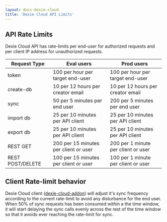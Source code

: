 ```yaml
---
layout: docs-dexie-cloud
title: 'Dexie Cloud API Limits'
---
```


## API Rate Limits

Dexie Cloud API has rate-limits per end-user for authorized requests and per client IP address for unauthorized requests.

| Request Type     | Eval users                            | Prod users                          |
| ---------------- | ------------------------------------- | ----------------------------------- |
| token            | 100 per hour per target end-user      | 100 per hour per target end-user    |
| create-db        | 10 per 12 hours per creator email     | 10 per 12 hours per creator email   |
| sync             | 50 per 5 minutes per end user         | 200 per 5 minutes per end user      |
| import db        | 25 per 10 minutes per API client      | 25 per 10 minutes per API client    |
| export db        | 25 per 10 minutes per API client      | 25 per 10 minutes per API client    |
| REST GET         | 200 per 15 minutes per client or user | 200 per 1 minute per client or user |
| REST POST/DELETE | 100 per 15 minutes per client or user | 100 per 1 minute per client or user |

## Client Rate-limit behavior

Dexie Cloud client ([dexie-cloud-addon](dexie-cloud-addon)) will adjust it's sync frequency according to the current rate-limit to avoid any disturbance for the end user. When 50% of sync requests has been consumed within a the time window, it will start delaying the sync calls evenly across the rest of the time window so that it avoids ever reaching the rate-limit for sync.
